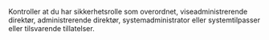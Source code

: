 Kontroller at du har sikkerhetsrolle som overordnet, viseadministrerende direktør, administrerende direktør, systemadministrator eller systemtilpasser eller tilsvarende tillatelser.